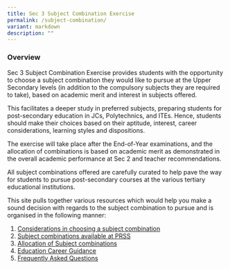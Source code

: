 ```yaml
---
title: Sec 3 Subject Combination Exercise
permalink: /subject-combination/
variant: markdown
description: ""
---
```

### Overview

Sec 3 Subject Combination Exercise provides students with the opportunity to choose a subject combination they would like to pursue at the Upper Secondary levels (in addition to the compulsory subjects they are required to take), based on academic merit and interest in subjects offered.

This facilitates a deeper study in preferred subjects, preparing students for post-secondary education in JCs, Polytechnics, and ITEs. Hence, students should make their choices based on their aptitude, interest, career considerations, learning styles and dispositions.

The exercise will take place after the End-of-Year examinations, and the allocation of combinations is based on academic merit as demonstrated in the overall academic performance at Sec 2 and teacher recommendations.

All subject combinations offered are carefully curated to help pave the way for students to pursue post-secondary courses at the various tertiary educational institutions.

This site pulls together various resources which would help you make a sound decision with regards to the subject combination to pursue and is organised in the following manner:

1. <a href="/considerations-in-choosing-a-subject-combination/">Considerations in choosing a subject combination</a>
2. <a href="/list-of-subject-combinations/">Subject combinations available at PRSS</a>
3. <a href="/allocations-of-subject-combinations/">Allocation of Subject combinations</a>
4. <a href="/education-career-guidance/">Education Career Guidance</a>
5. <a href="/frequently-asked-questions/">Frequently Asked Questions</a>